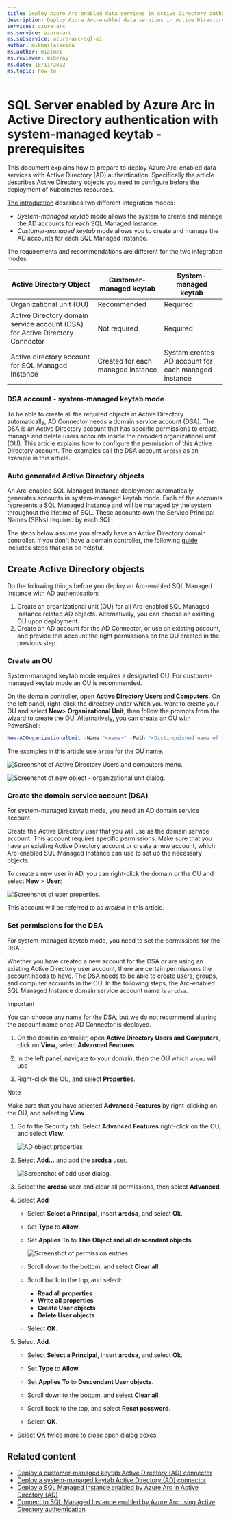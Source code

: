 ```yaml
---
title: Deploy Azure Arc-enabled data services in Active Directory authentication - prerequisites
description: Deploy Azure Arc-enabled data services in Active Directory authentication - prerequisites
services: azure-arc
ms.service: azure-arc
ms.subservice: azure-arc-sql-mi
author: mikhailalmeida
ms.author: mialmei
ms.reviewer: mikeray
ms.date: 10/11/2022
ms.topic: how-to
---
```


# SQL Server enabled by Azure Arc in Active Directory authentication with system-managed keytab - prerequisites

This document explains how to prepare to deploy Azure Arc-enabled data services with Active Directory (AD) authentication. Specifically the article describes Active Directory objects you need to configure before the deployment of Kubernetes resources.

[The introduction](active-directory-introduction.md#compare-ad-integration-modes) describes two different integration modes:
- *System-managed keytab* mode allows the system to create and manage the AD accounts for each SQL Managed Instance.
- *Customer-managed keytab* mode allows you to create and manage the AD accounts for each SQL Managed Instance.

The requirements and recommendations are different for the two integration modes.


|Active Directory Object|Customer-managed keytab       |System-managed keytab  |
|---------|------------------------------|---------|
|Organizational unit (OU)                |Recommended|Required         |
|Active Directory domain service account (DSA) for Active Directory Connector |Not required|Required         |
|Active directory account for SQL Managed Instance        |Created for each managed instance|System creates AD account for each managed instance|

### DSA account - system-managed keytab mode

To be able to create all the required objects in Active Directory automatically, AD Connector needs a domain service account (DSA). The DSA is an Active Directory account that has specific permissions to create, manage and delete users accounts inside the provided organizational unit (OU). This article explains how to configure the permission of this Active Directory account. The examples call the DSA account `arcdsa` as an example in this article.

### Auto generated Active Directory objects

An Arc-enabled SQL Managed Instance deployment automatically generates accounts in system-managed keytab mode. Each of the accounts represents a SQL Managed Instance and will be managed by the system throughout the lifetime of SQL. These accounts own the Service Principal Names (SPNs) required by each SQL.  

The steps below assume you already have an Active Directory domain controller. If you don't have a domain controller, the following [guide](https://social.technet.microsoft.com/wiki/contents/articles/37528.create-and-configure-active-directory-domain-controller-in-azure-windows-server.aspx) includes steps that can be helpful.

## Create Active Directory objects

Do the following things before you deploy an Arc-enabled SQL Managed Instance with AD authentication:

1. Create an organizational unit (OU) for all Arc-enabled SQL Managed Instance related AD objects. Alternatively, you can choose an existing OU upon deployment.
1. Create an AD account for the AD Connector, or use an existing account, and provide this account the right permissions on the OU created in the previous step.

### Create an OU

System-managed keytab mode requires a designated OU. For customer-managed keytab mode an OU is recommended.

On the domain controller, open **Active Directory Users and Computers**. On the left panel, right-click the directory under which you want to create your OU and select **New**\> **Organizational Unit**, then follow the prompts from the wizard to create the OU. Alternatively, you can create an OU with PowerShell:

```powershell
New-ADOrganizationalUnit -Name "<name>" -Path "<Distinguished name of the directory you wish to create the OU in>"
```

The examples in this article use `arcou` for the OU name.

![Screenshot of Active Directory Users and computers menu.](media/active-directory-deployment/start-new-organizational-unit.png)

![Screenshot of new object - organizational unit dialog.](media/active-directory-deployment/new-organizational-unit.png)

### Create the domain service account (DSA)

For system-managed keytab mode, you need an AD domain service account.

Create the Active Directory user that you will use as the domain service account. This account requires specific permissions. Make sure that you have an existing Active Directory account or create a new account, which Arc-enabled SQL Managed Instance can use to set up the necessary objects.

To create a new user in AD, you can right-click the domain or the OU and select **New** > **User**:

![Screenshot of user properties.](media/active-directory-deployment/start-ad-new-user.png)

This account will be referred to as *arcdsa* in this article.

### Set permissions for the DSA

For system-managed keytab mode, you need to set the permissions for the DSA. 

Whether you have created a new account for the DSA or are using an existing Active Directory user account, there are certain permissions the account needs to have. The DSA needs to be able to create users, groups, and computer accounts in the OU. In the following steps, the Arc-enabled SQL Managed Instance domain service account name is `arcdsa`.

> [!IMPORTANT]
> You can choose any name for the DSA, but we do not recommend altering the account name once AD Connector is deployed.

1. On the domain controller, open **Active Directory Users and Computers**, click on **View**, select **Advanced Features**

1. In the left panel, navigate to your domain, then the OU which `arcou` will use

1. Right-click the OU, and select **Properties**.

> [!NOTE]
> Make sure that you have selected **Advanced Features** by right-clicking on the OU, and selecting **View**

1. Go to the Security tab. Select **Advanced Features** right-click on the OU, and select **View**.

    ![AD object properties](./media/active-directory-deployment/start-ad-new-user.png)

1. Select **Add...** and add the **arcdsa** user.

    ![Screenshot of add user dialog.](./media/active-directory-deployment/add-user.png)

1. Select the **arcdsa** user and clear all permissions, then select **Advanced**.

1. Select **Add**

    - Select **Select a Principal**, insert **arcdsa**, and select **Ok**.

    - Set **Type** to **Allow**.

    - Set **Applies To** to **This Object and all descendant objects**.

        ![Screenshot of permission entries.](./media/active-directory-deployment/set-permissions.png)

    - Scroll down to the bottom, and select **Clear all**.

    - Scroll back to the top, and select:
       - **Read all properties**
       - **Write all properties**
       - **Create User objects**
       - **Delete User objects**

    - Select **OK**.

1. Select **Add**.

    - Select **Select a Principal**, insert **arcdsa**, and select **Ok**.

    - Set **Type** to **Allow**.

    - Set **Applies To** to **Descendant User objects**.

    - Scroll down to the bottom, and select **Clear all**.

    - Scroll back to the top, and select **Reset password**.

    - Select **OK**.

- Select **OK** twice more to close open dialog boxes.

## Related content

* [Deploy a customer-managed keytab Active Directory (AD) connector](deploy-customer-managed-keytab-active-directory-connector.md)
* [Deploy a system-managed keytab Active Directory (AD) connector](deploy-system-managed-keytab-active-directory-connector.md)
* [Deploy a SQL Managed Instance enabled by Azure Arc in Active Directory (AD)](deploy-active-directory-sql-managed-instance.md)
* [Connect to SQL Managed Instance enabled by Azure Arc using Active Directory authentication](connect-active-directory-sql-managed-instance.md)
